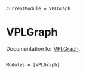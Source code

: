 ```@meta
CurrentModule = VPLGraph
```

# VPLGraph

Documentation for [VPLGraph](https://github.com/AleMorales/VPLGraph.jl).

```@index
```

```@autodocs
Modules = [VPLGraph]
```
